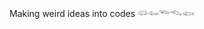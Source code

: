 Making weird ideas into codes
𓆛𓆜𓆝𓆞𓆟






<!---
Peakoto/Peakoto is a ✨ special ✨ repository because its `README.md` (this file) appears on your GitHub profile.
You can click the Preview link to take a look at your changes.
--->
